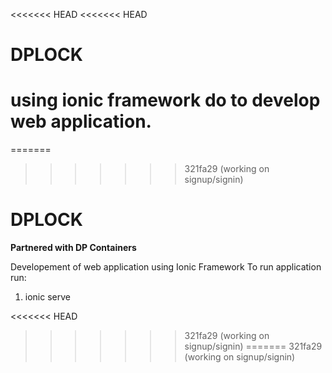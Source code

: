 <<<<<<< HEAD
<<<<<<< HEAD
# DPLOCK 
using ionic framework do to develop web application.
=======
=======
>>>>>>> 321fa29 (working on signup/signin)
# DPLOCK

**Partnered with DP Containers**

Developement of web application using Ionic Framework
To run application run: 
1. ionic serve

<<<<<<< HEAD
>>>>>>> 321fa29 (working on signup/signin)
=======
>>>>>>> 321fa29 (working on signup/signin)
